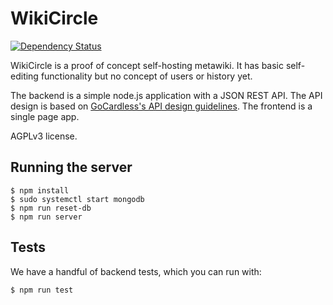 # WikiCircle

[![Dependency Status](https://david-dm.org/wilfred/wikieval.svg)](https://david-dm.org/wilfred/wikieval)

WikiCircle is a proof of concept self-hosting metawiki. It has basic
self-editing functionality but no concept of users or history yet.

The backend is a simple node.js application with a JSON REST API. The
API design is based on
[GoCardless's API design guidelines](https://github.com/gocardless/http-api-design/blob/master/README.md). The
frontend is a single page app.

AGPLv3 license.

## Running the server

```
$ npm install
$ sudo systemctl start mongodb
$ npm run reset-db
$ npm run server
```

## Tests

We have a handful of backend tests, which you can run with:

```
$ npm run test
```
